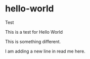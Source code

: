 # hello-world
Test

This is a test for Hello World

This is something different.

I am adding a new line in read me here.
